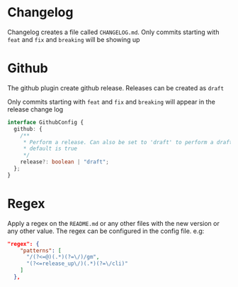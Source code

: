 # Changelog

Changelog creates a file called `CHANGELOG.md`. Only commits starting with
`feat` and `fix` and `breaking` will be showing up

# Github

The github plugin create github release. Releases can be created as `draft`

Only commits starting with `feat` and `fix` and `breaking` will appear in the
release change log

```ts
interface GithubConfig {
  github: {
    /**
     * Perform a release. Can also be set to 'draft' to perform a draft release
     * default is true
     */
    release?: boolean | "draft";
  };
}
```

# Regex

Apply a regex on the `README.md` or any other files with the new version or any
other value. The regex can be configured in the config file. e.g:

```json
"regex": {
    "patterns": [
      "/(?<=@)(.*)(?=\/)/gm",
      "(?<=release_up\/)(.*)(?=\/cli)"
    ]
  },
```
